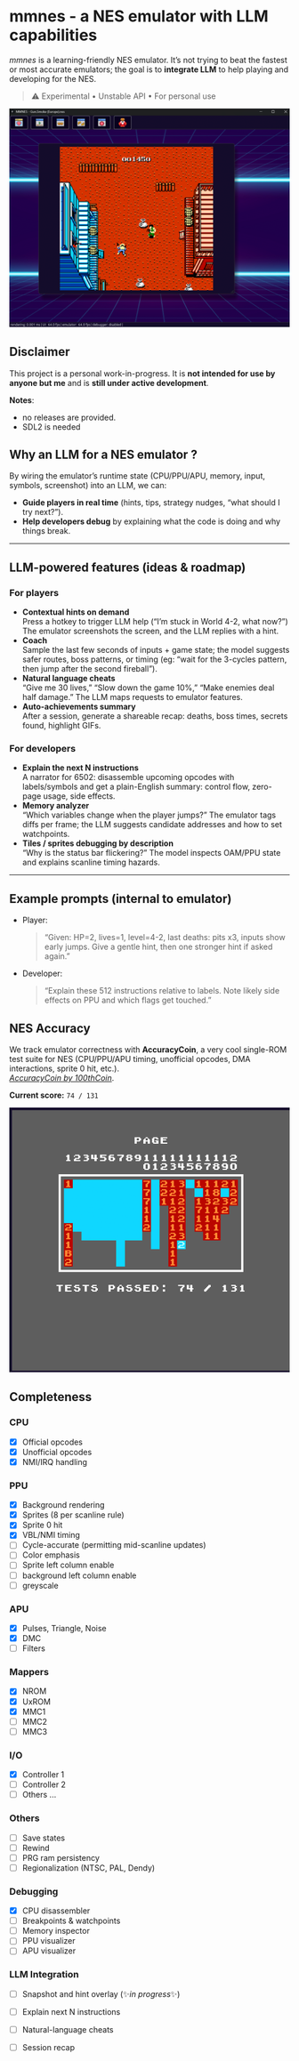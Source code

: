 # mmnes - a NES emulator with LLM capabilities

_mmnes_ is a learning-friendly NES emulator. 
It’s not trying to beat the fastest or most accurate emulators; the goal is to **integrate LLM** to help playing and developing for the NES.

> ⚠️ Experimental • Unstable API • For personal use


![mm_nes screensho](docs/mmnes_screenshot.png)

## Disclaimer

This project is a personal work-in-progress. It is **not intended for use by anyone but me** and is **still under active development**.   

**Notes**: 
- no releases are provided.
- SDL2 is needed


## Why an LLM for a NES emulator ?

By wiring the emulator’s runtime state (CPU/PPU/APU, memory, input, symbols, screenshot) into an LLM, we can:
- **Guide players in real time** (hints, tips, strategy nudges, “what should I try next?”).
- **Help developers debug** by explaining what the code is doing and why things break.

---

## LLM-powered features (ideas & roadmap)

### For players
- **Contextual hints on demand**  
  Press a hotkey to trigger LLM help (“I’m stuck in World 4-2, what now?”)
  The emulator screenshots the screen, and the LLM replies with a hint.
- **Coach**  
  Sample the last few seconds of inputs + game state; the model suggests safer routes, boss patterns, or timing (eg: “wait for the 3-cycles pattern, then jump after the second fireball”).
- **Natural language cheats**  
  “Give me 30 lives,” “Slow down the game 10%,” “Make enemies deal half damage.” The LLM maps requests to emulator features.
- **Auto-achievements summary**  
  After a session, generate a shareable recap: deaths, boss times, secrets found, highlight GIFs.

### For developers
- **Explain the next N instructions**  
  A narrator for 6502: disassemble upcoming opcodes with labels/symbols and get a plain-English summary: control flow, zero-page usage, side effects.
- **Memory analyzer**  
  “Which variables change when the player jumps?” The emulator tags diffs per frame; the LLM suggests candidate addresses and how to set watchpoints.
- **Tiles / sprites debugging by description**  
  “Why is the status bar flickering?” The model inspects OAM/PPU state and explains scanline timing hazards.

---

## Example prompts (internal to emulator)

- Player:
  > “Given: HP=2, lives=1, level=4-2, last deaths: pits x3, inputs show early jumps. Give a gentle hint, then one stronger hint if asked again.”

- Developer:
  > “Explain these 512 instructions relative to labels. Note likely side effects on PPU and which flags get touched.”


## NES Accuracy

We track emulator correctness with **AccuracyCoin**, a very cool single-ROM test suite for NES  (CPU/PPU/APU timing, unofficial opcodes, DMA interactions, sprite 0 hit, etc.).  
_[AccuracyCoin by 100thCoin](https://github.com/100thCoin/AccuracyCoin)_.

**Current score:** `74 / 131`

![AccuracyCoin results on mm_nes](docs/accuracy_coin_result.png)

## Completeness

### CPU
- [x] Official opcodes
- [x] Unofficial opcodes
- [x] NMI/IRQ handling

### PPU
- [x] Background rendering
- [x] Sprites (8 per scanline rule)
- [x] Sprite 0 hit
- [x] VBL/NMI timing
- [ ] Cycle-accurate (permitting mid-scanline updates)
- [ ] Color emphasis
- [ ] Sprite left column enable
- [ ] background left column enable
- [ ] greyscale

### APU
- [x] Pulses, Triangle, Noise
- [x] DMC
- [ ] Filters

### Mappers
- [x] NROM
- [x] UxROM
- [x] MMC1
- [ ] MMC2
- [ ] MMC3

### I/O
- [x] Controller 1
- [ ] Controller 2
- [ ] Others ...

### Others
- [ ] Save states
- [ ] Rewind
- [ ] PRG ram persistency
- [ ] Regionalization (NTSC, PAL, Dendy)

### Debugging
- [x] CPU disassembler
- [ ] Breakpoints & watchpoints
- [ ] Memory inspector
- [ ] PPU visualizer
- [ ] APU visualizer

### LLM Integration
- [ ] Snapshot and hint overlay (✨*in progress*✨)
- [ ] Explain next N instructions
- [ ] Natural-language cheats
- [ ] Session recap


